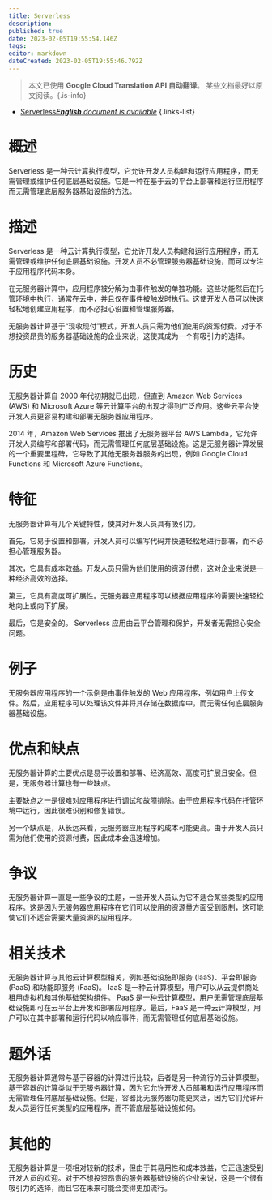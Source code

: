 ```yaml
---
title: Serverless
description: 
published: true
date: 2023-02-05T19:55:54.146Z
tags: 
editor: markdown
dateCreated: 2023-02-05T19:55:46.792Z
---
```


> 本文已使用 **Google Cloud Translation API 自动翻译**。
某些文档最好以原文阅读。{.is-info}



- [Serverless***English** document is available*](/en/Knowledge-base/Dictionary/serverless)
{.links-list}


# 概述
Serverless 是一种云计算执行模型，它允许开发人员构建和运行应用程序，而无需管理或维护任何底层基础设施。它是一种在基于云的平台上部署和运行应用程序而无需管理底层服务器基础设施的方法。

# 描述
Serverless 是一种云计算执行模型，它允许开发人员构建和运行应用程序，而无需管理或维护任何底层基础设施。开发人员不必管理服务器基础设施，而可以专注于应用程序代码本身。

在无服务器计算中，应用程序被分解为由事件触发的单独功能。这些功能然后在托管环境中执行，通常在云中，并且仅在事件被触发时执行。这使开发人员可以快速轻松地创建应用程序，而不必担心设置和管理服务器。

无服务器计算基于“现收现付”模式，开发人员只需为他们使用的资源付费。对于不想投资昂贵的服务器基础设施的企业来说，这使其成为一个有吸引力的选择。

# 历史
无服务器计算自 2000 年代初期就已出现，但直到 Amazon Web Services (AWS) 和 Microsoft Azure 等云计算平台的出现才得到广泛应用。这些云平台使开发人员更容易构建和部署无服务器应用程序。

2014 年，Amazon Web Services 推出了无服务器平台 AWS Lambda，它允许开发人员编写和部署代码，而无需管理任何底层基础设施。这是无服务器计算发展的一个重要里程碑，它导致了其他无服务器服务的出现，例如 Google Cloud Functions 和 Microsoft Azure Functions。

# 特征
无服务器计算有几个关键特性，使其对开发人员具有吸引力。

首先，它易于设置和部署。开发人员可以编写代码并快速轻松地进行部署，而不必担心管理服务器。

其次，它具有成本效益。开发人员只需为他们使用的资源付费，这对企业来说是一种经济高效的选择。

第三，它具有高度可扩展性。无服务器应用程序可以根据应用程序的需要快速轻松地向上或向下扩展。

最后，它是安全的。 Serverless 应用由云平台管理和保护，开发者无需担心安全问题。

# 例子
无服务器应用程序的一个示例是由事件触发的 Web 应用程序，例如用户上传文件。然后，应用程序可以处理该文件并将其存储在数据库中，而无需任何底层服务器基础设施。

# 优点和缺点
无服务器计算的主要优点是易于设置和部署、经济高效、高度可扩展且安全。但是，无服务器计算也有一些缺点。

主要缺点之一是很难对应用程序进行调试和故障排除。由于应用程序代码在托管环境中运行，因此很难识别和修复错误。

另一个缺点是，从长远来看，无服务器应用程序的成本可能更高。由于开发人员只需为他们使用的资源付费，因此成本会迅速增加。

# 争议
无服务器计算一直是一些争议的主题，一些开发人员认为它不适合某些类型的应用程序。这是因为无服务器应用程序在它们可以使用的资源量方面受到限制，这可能使它们不适合需要大量资源的应用程序。

# 相关技术
无服务器计算与其他云计算模型相关，例如基础设施即服务 (IaaS)、平台即服务 (PaaS) 和功能即服务 (FaaS)。 IaaS 是一种云计算模型，用户可以从云提供商处租用虚拟机和其他基础架构组件。 PaaS 是一种云计算模型，用户无需管理底层基础设施即可在云平台上开发和部署应用程序。最后，FaaS 是一种云计算模型，用户可以在其中部署和运行代码以响应事件，而无需管理任何底层基础设施。

# 题外话
无服务器计算通常与基于容器的计算进行比较，后者是另一种流行的云计算模型。基于容器的计算类似于无服务器计算，因为它允许开发人员部署和运行应用程序而无需管理任何底层基础设施。但是，容器比无服务器功能更灵活，因为它们允许开发人员运行任何类型的应用程序，而不管底层基础设施如何。

# 其他的
无服务器计算是一项相对较新的技术，但由于其易用性和成本效益，它正迅速受到开发人员的欢迎。对于不想投资昂贵的服务器基础设施的企业来说，这是一个很有吸引力的选择，而且它在未来可能会变得更加流行。